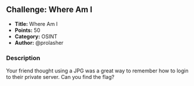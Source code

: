 ## Challenge: Where Am I

- **Title:** Where Am I
- **Points:** 50
- **Category:** OSINT
- **Author:** @prolasher

### Description

Your friend thought using a JPG was a great way to remember how to login to their private server. Can you find the flag?

